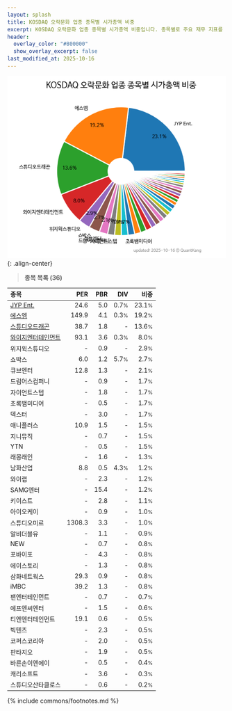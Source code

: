 ```yaml
---
layout: splash
title: KOSDAQ 오락문화 업종 종목별 시가총액 비중
excerpt: KOSDAQ 오락문화 업종 종목별 시가총액 비중입니다. 종목별로 주요 재무 지표를 함께 표시합니다.
header:
  overlay_color: "#800000"
  show_overlay_excerpt: false
last_modified_at: 2025-10-16
---
```



![KOSDAQ 오락문화 업종 종목별 시가총액 비중](/stats/sector/images/kosdaq_업종_오락문화_종목.png){: .align-center}


> **종목 목록 (36)**<a id="list"></a>

| **종목** | **PER** | **PBR** | **DIV** | **비중** |
| :------- | ------: | ------: | ------: | -------: |
| [JYP Ent.](/035900/) | 24.6 | 5.0 | 0.7<small>%</small> | 23.1<small>%</small> |
| [에스엠](/041510/) | 149.9 | 4.1 | 0.3<small>%</small> | 19.2<small>%</small> |
| [스튜디오드래곤](/253450/) | 38.7 | 1.8 | - | 13.6<small>%</small> |
| [와이지엔터테인먼트](/122870/) | 93.1 | 3.6 | 0.3<small>%</small> | 8.0<small>%</small> |
| 위지윅스튜디오 | - | 0.9 | - | 2.9<small>%</small> |
| 쇼박스 | 6.0 | 1.2 | 5.7<small>%</small> | 2.7<small>%</small> |
| 큐브엔터 | 12.8 | 1.3 | - | 2.1<small>%</small> |
| 드림어스컴퍼니 | - | 0.9 | - | 1.7<small>%</small> |
| 자이언트스텝 | - | 1.8 | - | 1.7<small>%</small> |
| 초록뱀미디어 | - | 0.5 | - | 1.7<small>%</small> |
| 덱스터 | - | 3.0 | - | 1.7<small>%</small> |
| 애니플러스 | 10.9 | 1.5 | - | 1.5<small>%</small> |
| 지니뮤직 | - | 0.7 | - | 1.5<small>%</small> |
| YTN | - | 0.5 | - | 1.5<small>%</small> |
| 래몽래인 | - | 1.6 | - | 1.3<small>%</small> |
| 남화산업 | 8.8 | 0.5 | 4.3<small>%</small> | 1.2<small>%</small> |
| 와이랩 | - | 2.3 | - | 1.2<small>%</small> |
| SAMG엔터 | - | 15.4 | - | 1.2<small>%</small> |
| 키이스트 | - | 2.8 | - | 1.1<small>%</small> |
| 아이오케이 | - | 0.9 | - | 1.0<small>%</small> |
| 스튜디오미르 | 1308.3 | 3.3 | - | 1.0<small>%</small> |
| 알비더블유 | - | 1.1 | - | 0.9<small>%</small> |
| NEW | - | 0.7 | - | 0.8<small>%</small> |
| 포바이포 | - | 4.3 | - | 0.8<small>%</small> |
| 에이스토리 | - | 1.3 | - | 0.8<small>%</small> |
| 삼화네트웍스 | 29.3 | 0.9 | - | 0.8<small>%</small> |
| iMBC | 39.2 | 1.3 | - | 0.8<small>%</small> |
| 팬엔터테인먼트 | - | 0.7 | - | 0.7<small>%</small> |
| 에프엔씨엔터 | - | 1.5 | - | 0.6<small>%</small> |
| 티엔엔터테인먼트 | 19.1 | 0.6 | - | 0.5<small>%</small> |
| 빅텐츠 | - | 2.3 | - | 0.5<small>%</small> |
| 코퍼스코리아 | - | 2.0 | - | 0.5<small>%</small> |
| 판타지오 | - | 1.9 | - | 0.5<small>%</small> |
| 바른손이앤에이 | - | 0.5 | - | 0.4<small>%</small> |
| 캐리소프트 | - | 3.6 | - | 0.3<small>%</small> |
| 스튜디오산타클로스 | - | 0.6 | - | 0.2<small>%</small> |

{% include commons/footnotes.md %}